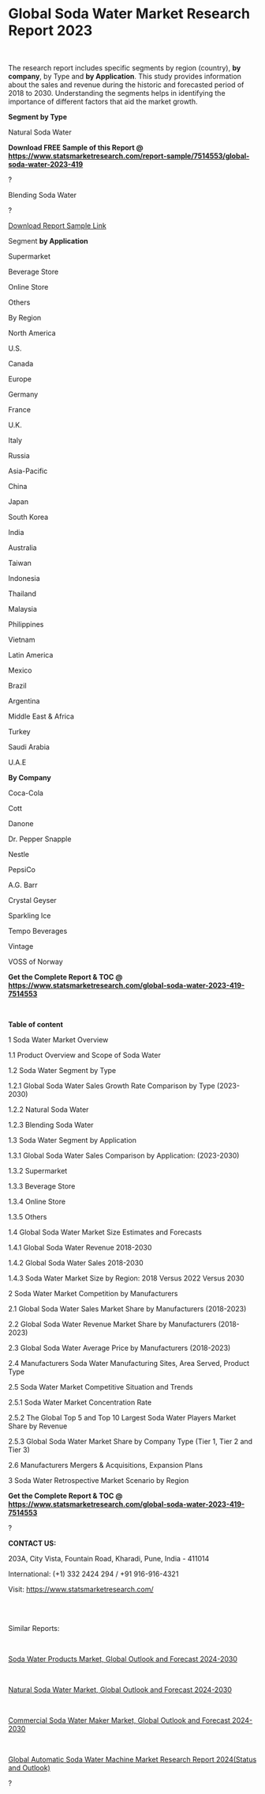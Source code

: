 <h1>Global Soda Water Market Research Report 2023</h1><br/><p>The research report includes specific segments by region (country), <strong>by company</strong>, by Type and <strong>by Application</strong>. This study provides information about the sales and revenue during the historic and forecasted period of 2018 to 2030. Understanding the segments helps in identifying the importance of different factors that aid the market growth.</p>
 
 
 
 <p><strong>Segment by Type</strong></p>
 
 
 
 <p>Natural Soda Water</p>
 
 
 
 <div><b>Download FREE Sample of this Report @ <a href="https://www.statsmarketresearch.com/download-free-sample/7514553/global-soda-water-2023-419">https://www.statsmarketresearch.com/report-sample/7514553/global-soda-water-2023-419</a></b></div>
 
 
 
 <p>? </p>
 
 
 
 <p>Blending Soda Water</p>
 
 
 
 <p>? </p>
 
 
 
 <p><a href="https://www.statsmarketresearch.com/download-free-sample/7514553/global-soda-water-2023-419">Download Report Sample Link</a></p>
 
 
 
 <p>Segment <strong>by Application</strong></p>
 
 
 
 <p>Supermarket</p>
 
 
 
 <p>Beverage Store</p>
 
 
 
 <p>Online Store</p>
 
 
 
 <p>Others</p>
 
 
 
 <p>By Region</p>
 
 
 
 <p>North America</p>
 
 
 
 <p>U.S.</p>
 
 
 
 <p>Canada</p>
 
 
 
 <p>Europe</p>
 
 
 
 <p>Germany</p>
 
 
 
 <p>France</p>
 
 
 
 <p>U.K.</p>
 
 
 
 <p>Italy</p>
 
 
 
 <p>Russia</p>
 
 
 
 <p>Asia-Pacific</p>
 
 
 
 <p>China</p>
 
 
 
 <p>Japan</p>
 
 
 
 <p>South Korea</p>
 
 
 
 <p>India</p>
 
 
 
 <p>Australia</p>
 
 
 
 <p>Taiwan</p>
 
 
 
 <p>Indonesia</p>
 
 
 
 <p>Thailand</p>
 
 
 
 <p>Malaysia</p>
 
 
 
 <p>Philippines</p>
 
 
 
 <p>Vietnam</p>
 
 
 
 <p>Latin America</p>
 
 
 
 <p>Mexico</p>
 
 
 
 <p>Brazil</p>
 
 
 
 <p>Argentina</p>
 
 
 
 <p>Middle East & Africa</p>
 
 
 
 <p>Turkey</p>
 
 
 
 <p>Saudi Arabia</p>
 
 
 
 <p>U.A.E</p>
 
 
 
 <p><strong>By Company</strong></p>
 
 
 
 <p>Coca-Cola</p>
 
 
 
 <p>Cott</p>
 
 
 
 <p>Danone</p>
 
 
 
 <p>Dr. Pepper Snapple</p>
 
 
 
 <p>Nestle</p>
 
 
 
 <p>PepsiCo</p>
 
 
 
 <p>A.G. Barr</p>
 
 
 
 <p>Crystal Geyser</p>
 
 
 
 <p>Sparkling Ice</p>
 
 
 
 <p>Tempo Beverages</p>
 
 
 
 <p>Vintage</p>
 
 
 
 <p>VOSS of Norway</p>
 
 
 
 <div><b>Get the Complete Report & TOC @ <a href="https://www.statsmarketresearch.com/global-soda-water-2023-419-7514553">https://www.statsmarketresearch.com/global-soda-water-2023-419-7514553</a></b></div>
 
 
 
 <p><br />
 
 <b>Table of content</b></p>
 
 
 
 <p>1 Soda Water Market Overview<br />
 
 1.1 Product Overview and Scope of Soda Water<br />
 
 1.2 Soda Water Segment by Type<br />
 
 1.2.1 Global Soda Water Sales Growth Rate Comparison by Type (2023-2030)<br />
 
 1.2.2 Natural Soda Water<br />
 
 1.2.3 Blending Soda Water<br />
 
 1.3 Soda Water Segment by Application<br />
 
 1.3.1 Global Soda Water Sales Comparison by Application: (2023-2030)<br />
 
 1.3.2 Supermarket<br />
 
 1.3.3 Beverage Store<br />
 
 1.3.4 Online Store<br />
 
 1.3.5 Others<br />
 
 1.4 Global Soda Water Market Size Estimates and Forecasts<br />
 
 1.4.1 Global Soda Water Revenue 2018-2030<br />
 
 1.4.2 Global Soda Water Sales 2018-2030<br />
 
 1.4.3 Soda Water Market Size by Region: 2018 Versus 2022 Versus 2030<br />
 
 2 Soda Water Market Competition by Manufacturers<br />
 
 2.1 Global Soda Water Sales Market Share by Manufacturers (2018-2023)<br />
 
 2.2 Global Soda Water Revenue Market Share by Manufacturers (2018-2023)<br />
 
 2.3 Global Soda Water Average Price by Manufacturers (2018-2023)<br />
 
 2.4 Manufacturers Soda Water Manufacturing Sites, Area Served, Product Type<br />
 
 2.5 Soda Water Market Competitive Situation and Trends<br />
 
 2.5.1 Soda Water Market Concentration Rate<br />
 
 2.5.2 The Global Top 5 and Top 10 Largest Soda Water Players Market Share by Revenue<br />
 
 2.5.3 Global Soda Water Market Share by Company Type (Tier 1, Tier 2 and Tier 3)<br />
 
 2.6 Manufacturers Mergers & Acquisitions, Expansion Plans<br />
 
 3 Soda Water Retrospective Market Scenario by Region</p>
 
 
 
 <div><b>Get the Complete Report & TOC @ <a href="https://www.statsmarketresearch.com/global-soda-water-2023-419-7514553">https://www.statsmarketresearch.com/global-soda-water-2023-419-7514553</a></b></div>
 
 
 
 <p>? </p>
 
 
 
 <p><b>CONTACT US:</b><br />
 
 203A, City Vista, Fountain Road, Kharadi, Pune, India - 411014<br />
 
 International: (+1) 332 2424 294 / +91 916-916-4321<br />
 
 Visit: <a href="https://www.statsmarketresearch.com/">https://www.statsmarketresearch.com/</a><br />
 
 <br />
 
 <br />
 
 Similar Reports:<br />
 
 <br />
 
 <a href="https://www.statsmarketresearch.com/global-soda-water-s-forecast-2024-2030-323-7973370">Soda Water Products Market, Global Outlook and Forecast 2024-2030</a><br />
 
 <br />
 
 <a href="https://www.statsmarketresearch.com/global-natural-soda-water-forecast-2024-2030-360-7973796">Natural Soda Water Market, Global Outlook and Forecast 2024-2030</a><br />
 
 <br />
 
 <a href="https://www.statsmarketresearch.com/global-commercial-soda-water-maker-forecast-2024-2030-749-7964324">Commercial Soda Water Maker Market, Global Outlook and Forecast 2024-2030</a><br />
 
 <br />
 
 <a href="https://www.statsmarketresearch.com/global-automatic-soda-water-machine-2024-381-7938845">Global Automatic Soda Water Machine Market Research Report 2024(Status and Outlook)</a><br />
 
 ? </p>